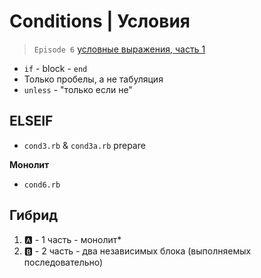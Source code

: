# Conditions | Условия

> `Episode 6` [условные выражения, часть 1 ](https://www.youtube.com/watch?v=V97rjruZMGg&list=PLtgEXENUrBOIeF5FEWKQWsi-LJQMMPZ36&index=6&ab_channel=RubyScreencastsRu)

- `if` - block - `end`
- Только пробелы, а не табуляция
- `unless` - "только если не"

## ELSEIF

- `cond3.rb` & `cond3a.rb` prepare

**Монолит**

- `cond6.rb`

## Гибрид

1. :a: - 1 чаcть - монолит*
2. :b: - 2 часть - два независимых блока (выполняемых последовательно)
